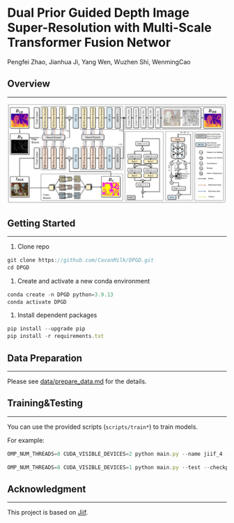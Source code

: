 # Dual Prior Guided Depth Image Super-Resolution with Multi-Scale Transformer Fusion Networ

Pengfei Zhao, Jianhua Ji, Yang Wen, Wuzhen Shi, WenmingCao

## **Overview**

---

![image.png](./assets/image.png)

## **Getting Started**

---

1. Clone repo

```jsx
git clone https://github.com/CavanMilk/DPGD.git
cd DPGD
```

1. Create and activate a new conda environment

```jsx
conda create -n DPGD python=3.9.13
conda activate DPGD
```

1. Install dependent packages

```jsx
pip install --upgrade pip
pip install -r requirements.txt
```

## **Data Preparation**

---

Please see [data/prepare_data.md](https://github.com/CavanMilk/DPGD/blob/main/data/prepare_data.md) for the details.

## **Training&Testing**

---

You can use the provided scripts (`scripts/train*`) to train models.

For example:

```jsx
OMP_NUM_THREADS=8 CUDA_VISIBLE_DEVICES=2 python main.py --name jiif_4 --model JIIF --scale 4 --sample_q 30720 --input_size 256 --train_batch 1 --epoch 200 --eval_interval 10 --lr 0.0001 --lr_step 60 --lr_gamma 0.2
```

```jsx
OMP_NUM_THREADS=8 CUDA_VISIBLE_DEVICES=1 python main.py --test --checkpoint best --name jiif_4 --model JIIF --dataset Middlebury --scale 4 --interpolation bicubic --data_root ./data/depth_enhance/01_Middlebury_Dataset
```

## **Acknowledgment**

---

This project is  based on [Jiif](https://github.com/ashawkey/jiif).
